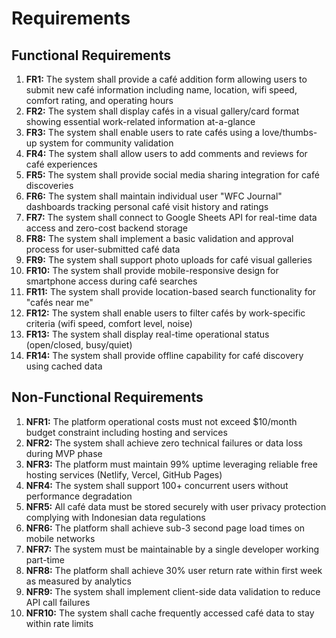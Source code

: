 # Requirements

## Functional Requirements

1. **FR1:** The system shall provide a café addition form allowing users to submit new café
   information including name, location, wifi speed, comfort rating, and operating hours
2. **FR2:** The system shall display cafés in a visual gallery/card format showing essential
   work-related information at-a-glance
3. **FR3:** The system shall enable users to rate cafés using a love/thumbs-up system for community
   validation
4. **FR4:** The system shall allow users to add comments and reviews for café experiences
5. **FR5:** The system shall provide social media sharing integration for café discoveries
6. **FR6:** The system shall maintain individual user "WFC Journal" dashboards tracking personal
   café visit history and ratings
7. **FR7:** The system shall connect to Google Sheets API for real-time data access and zero-cost
   backend storage
8. **FR8:** The system shall implement a basic validation and approval process for user-submitted
   café data
9. **FR9:** The system shall support photo uploads for café visual galleries
10. **FR10:** The system shall provide mobile-responsive design for smartphone access during café
    searches
11. **FR11:** The system shall provide location-based search functionality for "cafés near me"
12. **FR12:** The system shall enable users to filter cafés by work-specific criteria (wifi speed,
    comfort level, noise)
13. **FR13:** The system shall display real-time operational status (open/closed, busy/quiet)
14. **FR14:** The system shall provide offline capability for café discovery using cached data

## Non-Functional Requirements

1. **NFR1:** The platform operational costs must not exceed $10/month budget constraint including
   hosting and services
2. **NFR2:** The system shall achieve zero technical failures or data loss during MVP phase
3. **NFR3:** The platform must maintain 99% uptime leveraging reliable free hosting services
   (Netlify, Vercel, GitHub Pages)
4. **NFR4:** The system shall support 100+ concurrent users without performance degradation
5. **NFR5:** All café data must be stored securely with user privacy protection complying with
   Indonesian data regulations
6. **NFR6:** The platform shall achieve sub-3 second page load times on mobile networks
7. **NFR7:** The system must be maintainable by a single developer working part-time
8. **NFR8:** The platform shall achieve 30% user return rate within first week as measured by
   analytics
9. **NFR9:** The system shall implement client-side data validation to reduce API call failures
10. **NFR10:** The system shall cache frequently accessed café data to stay within rate limits
